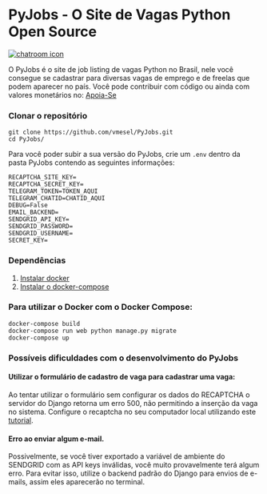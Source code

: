# PyJobs - O Site de Vagas Python Open Source
[![chatroom icon](https://patrolavia.github.io/telegram-badge/chat.png)](https://t.me/joinchat/Cc8X5A-re7F8F4AIP0lSeg)

O PyJobs é o site de job listing de vagas Python no Brasil, nele você consegue se cadastrar para diversas vagas de emprego e de freelas que podem aparecer no país. Você pode contribuir com código ou ainda com valores monetários no: [Apoia-Se](https://apoia.se/pyjobs)

### Clonar o repositório
```
git clone https://github.com/vmesel/PyJobs.git
cd PyJobs/

```

Para você poder subir a sua versão do PyJobs, crie um `.env` dentro da pasta PyJobs contendo as seguintes informações:

```
RECAPTCHA_SITE_KEY=
RECAPTCHA_SECRET_KEY=
TELEGRAM_TOKEN=TOKEN_AQUI
TELEGRAM_CHATID=CHATID_AQUI
DEBUG=False
EMAIL_BACKEND=
SENDGRID_API_KEY=
SENDGRID_PASSWORD=
SENDGRID_USERNAME=
SECRET_KEY=
```

### Dependências

1. [Instalar docker](https://docs.docker.com/install/)
2. [Instalar o docker-compose](https://docs.docker.com/compose/install/)


### Para utilizar o Docker com o Docker Compose:

```
docker-compose build
docker-compose run web python manage.py migrate
docker-compose up
```

### Possíveis dificuldades com o desenvolvimento do PyJobs

#### Utilizar o formulário de cadastro de vaga para cadastrar uma vaga:

Ao tentar utilizar o formulário sem configurar os dados do RECAPTCHA o servidor do Django retorna um erro 500, não permitindo a inserção da vaga no sistema. Configure o recaptcha no seu computador local utilizando este [tutorial](https://stackoverflow.com/questions/46421887/how-to-use-recaptcha-v2-on-localhost?rq=1).

#### Erro ao enviar algum e-mail.

Possivelmente, se você tiver exportado a variável de ambiente do SENDGRID com as API keys inválidas, você muito provavelmente terá algum erro. Para evitar isso, utilize o backend padrão do Django para envios de e-mails, assim eles aparecerão no terminal. 
